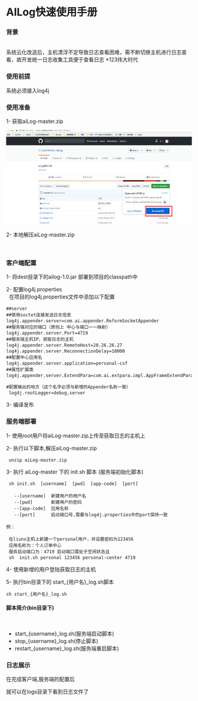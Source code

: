 # AILog快速使用手册 



### 背景
<br>
系统云化改造后，主机漂浮不定导致日志查看困难，需不断切换主机进行日志查看，故开发统一日志收集工具便于查看日志
*123伟大时代

### 使用前提
 系统必须接入log4j
 



### 使用准备
1- 获取aiLog-master.zip

<img src="https://github.com/CoderlikeTea/aiLog/blob/master/other/downzip.png" width=640 height=256 />

2- 本地解压aiLog-master.zip


  

### 客户端配置
 1- 将dest目录下的ailog-1.0.jar 部署到项目的classpath中
 
 2- 配置log4j.properties<br>
   在项目的log4j.properties文件中添加以下配置
 ```
##server
##使用soctet连接发送日志信息
log4j.appender.server=com.ai.appender.ReformSocketAppender
##服务端对应的端口（原则上 中心与端口一一映射）
log4j.appender.server.Port=4719
##服务端主机IP，获取日志的主机
log4j.appender.server.RemoteHost=20.26.26.27
log4j.appender.server.ReconnectionDelay=10000
##配置中心应用名
log4j.appender.server.application=personal-csf
##属性扩展类
log4j.appender.server.ExtendPara=com.ai.extpara.impl.AppFrameExtendPara
```
```
#配置输出的地方（这个名字必须与新增的Appender名称一致）
 log4j.rootLogger=debug,server
```
3- 编译发布

### 服务端部署
 
 
1- 使用root用户将aiLog-master.zip上传至获取日志的主机上<br>

2- 执行以下脚本,解压aiLog-master.zip

```
 unzip aiLog-master.zip
 ```
 
3- 执行 aiLog-master 下的 init.sh 脚本 (服务端初始化脚本)
```
 sh init.sh  [username]  [pwd]  [app-code]  [port]
 
   --[username]  新建用户的用户名
   --[pwd]       新建用户的密码
   --[app-code]  应用名称
   --[port]      启动端口号,需要与log4j.properties中的port保持一致

例：

 在liunx主机上新建一个personal用户，并设置密码为123456 
 应用名称为：个人订单中心
 服务启动端口为：4719 启动端口需处于空闲状态且
 sh  init.sh personal 123456 personal-center 4719
 ```
 
4- 使用新增的用户登陆获取日志的主机

5- 执行bin目录下的 start_{用户名}_log.sh脚本

```
sh start_{用户名}_log.sh
```
 

 
#### 脚本简介(bin目录下)<br>
  
-  start_{username}_log.sh(服务端启动脚本)
-  stop_{username}_log.sh(停止脚本)
-  restart_{username}_log.sh(服务端重启脚本)
 
### 日志展示
 
在完成客户端,服务端的配置后<br>

就可以在logs目录下看到日志文件了














 






